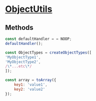 # [ObjectUtils](../README.md)

## Methods

```js
const defaultHandler = = NOOP;
defaultHandler();
```

```js
const ObjectTypes = createObjectTypes([
'MyObjectType1',
'MyObjectType2',
/\*...etc\*/
]);
```

```js
const array = toArray({
	key1: 'value1',
	key2: 'value2'
});
```
